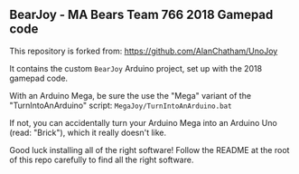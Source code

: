 ## BearJoy - MA Bears Team 766 2018 Gamepad code

This repository is forked from: https://github.com/AlanChatham/UnoJoy

It contains the custom `BearJoy` Arduino project, set up with the 2018 gamepad code.

With an Arduino Mega, be sure the use the "Mega" variant of the "TurnIntoAnArduino" script:
`MegaJoy/TurnIntoAnArduino.bat`

If not, you can accidentally turn your Arduino Mega into an Arduino Uno (read: "Brick"), which it really doesn't like.


Good luck installing all of the right software! Follow the README at the root of this repo carefully to find all the right software.
